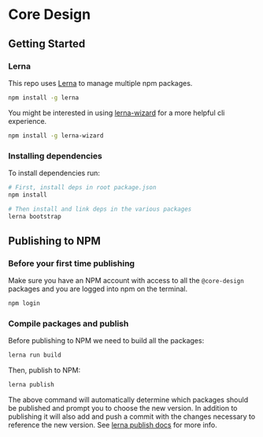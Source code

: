 # Core Design

## Getting Started

### Lerna

This repo uses [Lerna](https://github.com/lerna/lerna) to manage multiple npm packages.

```bash
npm install -g lerna
```

You might be interested in using [lerna-wizard](https://github.com/webuniverseio/lerna-wizard) for a more helpful cli experience.

```bash
npm install -g lerna-wizard
```

### Installing dependencies

To install dependencies run:

```bash
# First, install deps in root package.json
npm install

# Then install and link deps in the various packages
lerna bootstrap
```

## Publishing to NPM

### Before your first time publishing

Make sure you have an NPM account with access to all the `@core-design` packages and you are logged into npm on the terminal.

```bash
npm login
```

### Compile packages and publish

Before publishing to NPM we need to build all the packages:

```bash
lerna run build
```

Then, publish to NPM:

```bash
lerna publish
```

The above command will automatically determine which packages should be published and prompt you to choose the new version. In addition to publishing it will also add and push a commit with the changes necessary to reference the new version. See [lerna publish docs](https://github.com/lerna/lerna/tree/master/commands/publish#readme) for more info.
